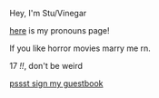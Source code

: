 Hey, I'm Stu/Vinegar

[here](https://en.pronouns.page/@Vinegr) is my pronouns page!

If you like horror movies marry me rn. 

17 *!!*, don't be weird

[pssst sign my guestbook](https://stu.123guestbook.com/)

<!---
Viinegar/Viinegar is a ✨ special ✨ repository because its `README.md` (this file) appears on your GitHub profile.
You can click the Preview link to take a look at your changes.
--->
